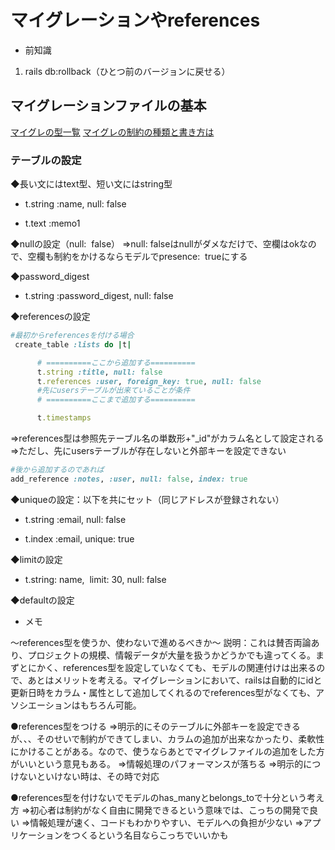 # マイグレーションやreferences

* 前知識

1. rails db:rollback（ひとつ前のバージョンに戻せる）

## マイグレーションファイルの基本

[マイグレの型一覧](https://pikawaka.com/rails/migration)
[マイグレの制約の種類と書き方は](https://qiita.com/kenji-nishie/items/0e37cd7b2459a7a31cfb)

### テーブルの設定

◆長い文にはtext型、短い文にはstring型

* t.string :name, null: false

* t.text :memo1

◆nullの設定（null:  false）
⇒null: falseはnullがダメなだけで、空欄はokなので、空欄も制約をかけるならモデルでpresence:  trueにする

◆password_digest

* t.string :password_digest, null: false

◆referencesの設定

```ruby
#最初からreferencesを付ける場合
 create_table :lists do |t|

      # ==========ここから追加する==========
      t.string :title, null: false
      t.references :user, foreign_key: true, null: false
      #先にusersテーブルが出来ていることが条件
      # ==========ここまで追加する==========

      t.timestamps
```

⇒references型は参照先テーブル名の単数形+"_id"がカラム名として設定される
⇒ただし、先にusersテーブルが存在しないと外部キーを設定できない

```ruby
#後から追加するのであれば
add_reference :notes, :user, null: false, index: true
```

◆uniqueの設定：以下を共にセット（同じアドレスが登録されない）

* t.string :email, null: false

* t.index :email, unique: true

◆limitの設定

* t.string: name,  limit: 30, null: false

◆defaultの設定

* メモ

～references型を使うか、使わないで進めるべきか～
説明：これは賛否両論あり、プロジェクトの規模、情報データが大量を扱うかどうかでも違ってくる。まずとにかく、references型を設定していなくても、モデルの関連付けは出来るので、あとはメリットを考える。マイグレーションにおいて、railsは自動的にidと更新日時をカラム・属性として追加してくれるのでreferences型がなくても、アソシエーションはもちろん可能。  

●references型をつける
⇒明示的にそのテーブルに外部キーを設定できるが、、、そのせいで制約ができてしまい、カラムの追加が出来なかったり、柔軟性にかけることがある。なので、使うならあとでマイグレファイルの追加をした方がいいという意見もある。
⇒情報処理のパフォーマンスが落ちる
⇒明示的につけないといけない時は、その時で対応  

●references型を付けないでモデルのhas_manyとbelongs_toで十分という考え方
⇒初心者は制約がなく自由に開発できるという意味では、こっちの開発で良い
⇒情報処理が速く、コードもわかりやすい、モデルへの負担が少ない
⇒アプリケーションをつくるという名目ならこっちでいいかも
